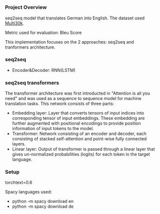 # 

###  Project Overview
seq2seq model that translates German into English. The dataset used [Multi30k](https://www.statmt.org/wmt16/multimodal-task.html#task1).

Metric used for evaluation: Bleu Score

This implementation focuses on the 2 approaches: seq2seq and tranformers architecture.

### seq2seq
- Encoder&Decoder: RNN(LSTM)


### seq2seq transformers
The transformer architecture was first introducted in "Attention is all you need" and was used as a sequence to sequence model for machine translation tasks. This network consists of three parts:
 - Embedding layer: Layer that converts tensors of input indices into corresponding tensor of input embeddings. These embedding are further augmented with positional encodings to provide position information of input tokens to the model.
 - Transformer: Network consisting of an encoder and decoder, each consisting of stacked self-attention and point-wise fully connected layers.
 - Linear layer: Output of transformer is passed through a linear layer that gives un-normalized probabilities (logits) for each token in the target language.


### Setup
torchtext=0.6

Spacy languages used:
- python -m spacy download en 
- python -m spacy download de
 





